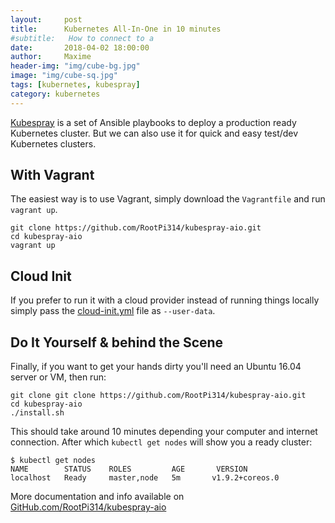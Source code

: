 ```yaml
---
layout:     post
title:      Kubernetes All-In-One in 10 minutes
#subtitle:   How to connect to a
date:       2018-04-02 18:00:00
author:     Maxime
header-img: "img/cube-bg.jpg"
image: "img/cube-sq.jpg"
tags: [kubernetes, kubespray]
category: kubernetes
---
```


[Kubespray](https://github.com/kubernetes-incubator/kubespray) is a set of Ansible playbooks to deploy a production ready Kubernetes cluster. But we can also use it for quick and easy test/dev Kubernetes clusters.

## With Vagrant
The easiest way is to use Vagrant, simply download the `Vagrantfile` and run `vagrant up`.

```
git clone https://github.com/RootPi314/kubespray-aio.git
cd kubespray-aio
vagrant up
```

## Cloud Init

If you prefer to run it with a cloud provider instead of running things locally simply pass the [cloud-init.yml](https://github.com/RootPi314/kubespray-aio/blob/master/cloud-init.yml) file as `--user-data`.

## Do It Yourself & behind the Scene
Finally, if you want to get your hands dirty you'll need an Ubuntu 16.04 server or VM, then run:
```
git clone git clone https://github.com/RootPi314/kubespray-aio.git
cd kubespray-aio
./install.sh
```

This should take around 10 minutes depending your computer and internet connection. After which `kubectl get nodes` will show you a ready cluster:
```
$ kubectl get nodes
NAME        STATUS    ROLES         AGE       VERSION
localhost   Ready     master,node   5m       v1.9.2+coreos.0
```

More documentation and info available on [GitHub.com/RootPi314/kubespray-aio](https://github.com/RootPi314/kubespray-aio)
